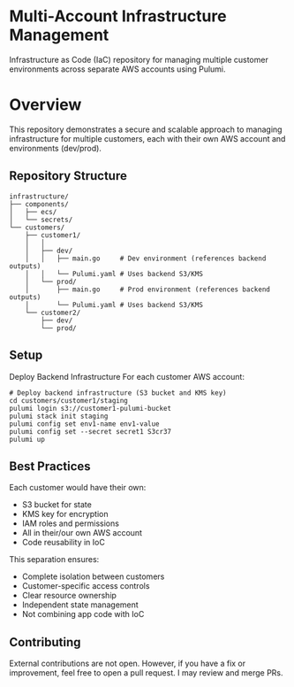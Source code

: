 # Multi-Account Infrastructure Management
Infrastructure as Code (IaC) repository for managing multiple customer environments across separate AWS accounts using Pulumi.

# Overview
This repository demonstrates a secure and scalable approach to managing infrastructure for multiple customers, each with their own AWS account and environments (dev/prod).

## Repository Structure
```
infrastructure/
├── components/
│   ├── ecs/
│   └── secrets/
└── customers/
    ├── customer1/
    │   │  
    │   ├── dev/
    │   │   ├── main.go     # Dev environment (references backend outputs)
    │   │   └── Pulumi.yaml # Uses backend S3/KMS
    │   └── prod/
    │       ├── main.go     # Prod environment (references backend outputs)
    │       └── Pulumi.yaml # Uses backend S3/KMS
    └── customer2/
        ├── dev/
        └── prod/
```

## Setup
Deploy Backend Infrastructure
For each customer AWS account:
```
# Deploy backend infrastructure (S3 bucket and KMS key)
cd customers/customer1/staging
pulumi login s3://customer1-pulumi-bucket
pulumi stack init staging
pulumi config set env1-name env1-value
pulumi config set --secret secret1 S3cr37
pulumi up
```

## Best Practices
Each customer would have their own:
- S3 bucket for state
- KMS key for encryption
- IAM roles and permissions
- All in their/our own AWS account
- Code reusability in IoC

This separation ensures:
- Complete isolation between customers
- Customer-specific access controls
- Clear resource ownership
- Independent state management
- Not combining app code with IoC


## Contributing
External contributions are not open. However, if you have a fix or improvement, feel free to open a pull request. I may review and merge PRs.
